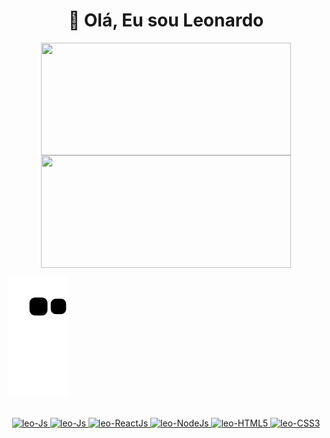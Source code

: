 <h1 align="center" >👋 Olá, Eu sou Leonardo </h1>
<div style='display' display='flex' align="center">
  <a href="https://github.com/LeoNzZ7" />
  <img align="center" height='180cm' width="400cm" 
       src='https://github-readme-stats.vercel.app/api?username=LeoNzZ7&show_icons=true&theme=tokyonight' />
  <img align="center" height='180cm' width="400cm" 
       src='https://github-readme-stats.vercel.app/api/top-langs/?username=LeoNzZ7&layout=compact&count_private=false&theme=tokyonight' />
</div>

![snake.svg](https://github.com/LeoNzZ7/LeoNzZ7/blob/output/github-contribution-grid-snake.svg)

<div style='display' display='inline-block' align="center"><br> 
  <img aling-item="center" width="50px" height="50px" alt="leo-Js" src="https://cdn.jsdelivr.net/gh/devicons/devicon/icons/javascript/javascript-original.svg"  />
  <img aling-item="center" width="50px" height="50px" alt="leo-Js" src="https://cdn.jsdelivr.net/gh/devicons/devicon/icons/typescript/typescript-original.svg" />
  <img aling-item="center" width="50px" height="50px" alt="leo-ReactJs" src="https://cdn.jsdelivr.net/gh/devicons/devicon/icons/react/react-original-wordmark.svg" />
  <img aling-item="center" width="50px" height="50px" alt="leo-NodeJs" src="https://cdn.jsdelivr.net/gh/devicons/devicon/icons/nodejs/nodejs-plain.svg" />
  <img aling-item="center" width="50px" height="50px" alt="leo-HTML5" src="https://cdn.jsdelivr.net/gh/devicons/devicon/icons/html5/html5-original-wordmark.svg" />
  <img aling-item="center" width="50px" height="50px" alt="leo-CSS3" src="https://cdn.jsdelivr.net/gh/devicons/devicon/icons/css3/css3-original-wordmark.svg" />
</div>


